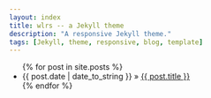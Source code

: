 ```yaml
---
layout: index
title: wlrs -- a Jekyll theme
description: "A responsive Jekyll theme."
tags: [Jekyll, theme, responsive, blog, template]
---
```


  <p>
    <ul class="posts">
      {% for post in site.posts %}
        <li><span>{{ post.date | date_to_string }}</span> &raquo; <a href="{{ post.url }}">{{ post.title }}</a></li>
      {% endfor %}
    </ul>
  </p>

